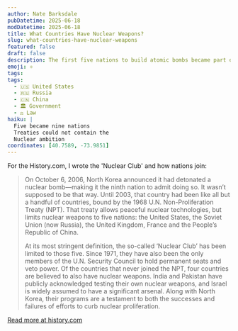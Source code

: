 ```yaml
---
author: Nate Barksdale
pubDatetime: 2025-06-18
modDatetime: 2025-06-18
title: What Countries Have Nuclear Weapons?
slug: what-countries-have-nuclear-weapons
featured: false
draft: false
description: The first five nations to build atomic bombs became part of the 'Nuclear Club'; others have since gained weapons, despite global treaties.
emoji: ⚛️
tags:
tags:
  - 🇺🇸 United States
  - 🇷🇺 Russia
  - 🇨🇳 China
  - 🏛️ Government
  - ⚖️ Law
haiku: |
  Five became nine nations
  Treaties could not contain the
  Nuclear ambition
coordinates: [40.7589, -73.9851]
---
```


For the History.com, I wrote the 'Nuclear Club' and how nations join:

> On October 6, 2006, North Korea announced it had detonated a nuclear bomb—making it the ninth nation to admit doing so. It wasn’t supposed to be that way. Until 2003, that country had been like all but a handful of countries, bound by the 1968 U.N. Non-Proliferation Treaty (NPT). That treaty allows peaceful nuclear technologies, but limits nuclear weapons to five nations: the United States, the Soviet Union (now Russia), the United Kingdom, France and the People’s Republic of China.
>
> At its most stringent definition, the so-called ‘Nuclear Club’ has been limited to those five. Since 1971, they have also been the only members of the U.N. Security Council to hold permanent seats and veto power. Of the countries that never joined the NPT, four countries are believed to also have nuclear weapons. India and Pakistan have publicly acknowledged testing their own nuclear weapons, and Israel is widely assumed to have a significant arsenal. Along with North Korea, their programs are a testament to both the successes and failures of efforts to curb nuclear proliferation.

[Read more at history.com](https://www.history.com/articles/countries-nuclear-weapons-club)
